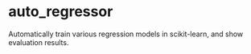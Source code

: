 # auto_regressor
Automatically train various regression models in scikit-learn, and show evaluation results.
